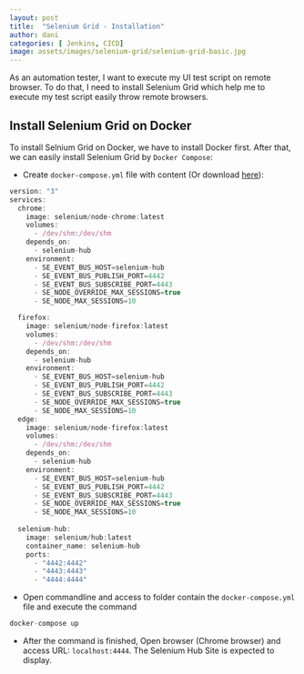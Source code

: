 ```yaml
---
layout: post
title:  "Selenium Grid - Installation"
author: dani
categories: [ Jenkins, CICD]
image: assets/images/selenium-grid/selenium-grid-basic.jpg
---
```


As an automation tester, I want to execute my UI test script on remote browser. To do that, I need to install Selenium Grid which help me to execute my test script easily throw remote browsers.

## Install Selenium Grid on Docker

To install Selnium Grid on Docker, we have to install Docker first. After that, we can easily install Selenium Grid by `Docker Compose`:

- Create `docker-compose.yml` file with content (Or download [here](../resources/docker-compose/selenium-grid/docker-compose.yml)):

```js
version: "3"
services:
  chrome:
    image: selenium/node-chrome:latest
    volumes:
      - /dev/shm:/dev/shm
    depends_on:
      - selenium-hub
    environment:
      - SE_EVENT_BUS_HOST=selenium-hub
      - SE_EVENT_BUS_PUBLISH_PORT=4442
      - SE_EVENT_BUS_SUBSCRIBE_PORT=4443
      - SE_NODE_OVERRIDE_MAX_SESSIONS=true
      - SE_NODE_MAX_SESSIONS=10

  firefox:
    image: selenium/node-firefox:latest
    volumes:
      - /dev/shm:/dev/shm
    depends_on:
      - selenium-hub
    environment:
      - SE_EVENT_BUS_HOST=selenium-hub
      - SE_EVENT_BUS_PUBLISH_PORT=4442
      - SE_EVENT_BUS_SUBSCRIBE_PORT=4443
      - SE_NODE_OVERRIDE_MAX_SESSIONS=true
      - SE_NODE_MAX_SESSIONS=10     
  edge:
    image: selenium/node-firefox:latest
    volumes:
      - /dev/shm:/dev/shm
    depends_on:
      - selenium-hub
    environment:
      - SE_EVENT_BUS_HOST=selenium-hub
      - SE_EVENT_BUS_PUBLISH_PORT=4442
      - SE_EVENT_BUS_SUBSCRIBE_PORT=4443
      - SE_NODE_OVERRIDE_MAX_SESSIONS=true
      - SE_NODE_MAX_SESSIONS=10   
 
  selenium-hub:
    image: selenium/hub:latest
    container_name: selenium-hub
    ports:
      - "4442:4442"
      - "4443:4443"
      - "4444:4444"
```

- Open commandline and access to folder contain the `docker-compose.yml` file and execute the command

```js
docker-compose up
```

- After the command is finished, Open browser (Chrome browser) and access URL: `localhost:4444`. The Selenium Hub Site is expected to display.
